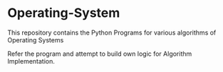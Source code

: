 # Operating-System
This repository contains the Python Programs for various algorithms of Operating Systems 

Refer the program and attempt to build own logic for Algorithm Implementation.
